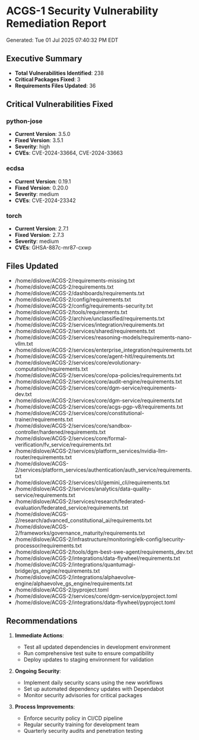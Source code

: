 # ACGS-1 Security Vulnerability Remediation Report
Generated: Tue 01 Jul 2025 07:40:32 PM EDT

## Executive Summary
- **Total Vulnerabilities Identified**: 238
- **Critical Packages Fixed**: 3
- **Requirements Files Updated**: 36

## Critical Vulnerabilities Fixed
### python-jose
- **Current Version**: 3.5.0
- **Fixed Version**: 3.5.1
- **Severity**: high
- **CVEs**: CVE-2024-33664, CVE-2024-33663

### ecdsa
- **Current Version**: 0.19.1
- **Fixed Version**: 0.20.0
- **Severity**: medium
- **CVEs**: CVE-2024-23342

### torch
- **Current Version**: 2.7.1
- **Fixed Version**: 2.7.3
- **Severity**: medium
- **CVEs**: GHSA-887c-mr87-cxwp

## Files Updated
- /home/dislove/ACGS-2/requirements-missing.txt
- /home/dislove/ACGS-2/requirements.txt
- /home/dislove/ACGS-2/dashboards/requirements.txt
- /home/dislove/ACGS-2/config/requirements.txt
- /home/dislove/ACGS-2/config/requirements-security.txt
- /home/dislove/ACGS-2/tools/requirements.txt
- /home/dislove/ACGS-2/archive/unclassified/requirements.txt
- /home/dislove/ACGS-2/services/integration/requirements.txt
- /home/dislove/ACGS-2/services/shared/requirements.txt
- /home/dislove/ACGS-2/services/reasoning-models/requirements-nano-vllm.txt
- /home/dislove/ACGS-2/services/enterprise_integration/requirements.txt
- /home/dislove/ACGS-2/services/core/agent-hitl/requirements.txt
- /home/dislove/ACGS-2/services/core/evolutionary-computation/requirements.txt
- /home/dislove/ACGS-2/services/core/opa-policies/requirements.txt
- /home/dislove/ACGS-2/services/core/audit-engine/requirements.txt
- /home/dislove/ACGS-2/services/core/dgm-service/requirements-dev.txt
- /home/dislove/ACGS-2/services/core/dgm-service/requirements.txt
- /home/dislove/ACGS-2/services/core/acgs-pgp-v8/requirements.txt
- /home/dislove/ACGS-2/services/core/constitutional-trainer/requirements.txt
- /home/dislove/ACGS-2/services/core/sandbox-controller/hardened/requirements.txt
- /home/dislove/ACGS-2/services/core/formal-verification/fv_service/requirements.txt
- /home/dislove/ACGS-2/services/platform_services/nvidia-llm-router/requirements.txt
- /home/dislove/ACGS-2/services/platform_services/authentication/auth_service/requirements.txt
- /home/dislove/ACGS-2/services/cli/gemini_cli/requirements.txt
- /home/dislove/ACGS-2/services/analytics/data-quality-service/requirements.txt
- /home/dislove/ACGS-2/services/research/federated-evaluation/federated_service/requirements.txt
- /home/dislove/ACGS-2/research/advanced_constitutional_ai/requirements.txt
- /home/dislove/ACGS-2/frameworks/governance_maturity/requirements.txt
- /home/dislove/ACGS-2/infrastructure/monitoring/elk-config/security-processor/requirements.txt
- /home/dislove/ACGS-2/tools/dgm-best-swe-agent/requirements_dev.txt
- /home/dislove/ACGS-2/integrations/data-flywheel/requirements.txt
- /home/dislove/ACGS-2/integrations/quantumagi-bridge/gs_engine/requirements.txt
- /home/dislove/ACGS-2/integrations/alphaevolve-engine/alphaevolve_gs_engine/requirements.txt
- /home/dislove/ACGS-2/pyproject.toml
- /home/dislove/ACGS-2/services/core/dgm-service/pyproject.toml
- /home/dislove/ACGS-2/integrations/data-flywheel/pyproject.toml

## Recommendations
1. **Immediate Actions**:
   - Test all updated dependencies in development environment
   - Run comprehensive test suite to ensure compatibility
   - Deploy updates to staging environment for validation

2. **Ongoing Security**:
   - Implement daily security scans using the new workflows
   - Set up automated dependency updates with Dependabot
   - Monitor security advisories for critical packages

3. **Process Improvements**:
   - Enforce security policy in CI/CD pipeline
   - Regular security training for development team
   - Quarterly security audits and penetration testing